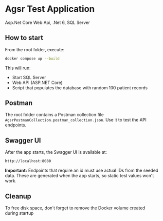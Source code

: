 # Agsr Test Application
Asp.Net Core Web Api, .Net 6, SQL Server
## How to start
From the root folder, execute:
```bash
docker compose up --build
```
This will run:
- Start SQL Server
- Web API (ASP.NET Core)
- Script that populates the database with random 100 patient records

## Postman
The root folder contains a Postman collection file `AgsrPostmanCollection.postman_collection.json`.
Use it to test the API endpoints.

## Swagger UI
After the app starts, the Swagger UI is available at:
```bash
http://localhost:8080
```

**Important:**
Endpoints that require an id must use actual IDs from the seeded data.
These are generated when the app starts, so static test values won't work.

## Cleanup
To free disk space, don't forget to remove the Docker volume created during startup
